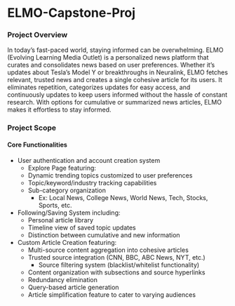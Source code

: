 # ELMO-Capstone-Proj

### Project Overview
In today’s fast-paced world, staying informed can be overwhelming. ELMO (Evolving Learning Media Outlet) is a personalized news platform that curates and consolidates news based on user preferences. Whether it’s updates about Tesla’s Model Y or breakthroughs in Neuralink, ELMO fetches relevant, trusted news and creates a single cohesive article for its users. It eliminates repetition, categorizes updates for easy access, and continuously updates to keep users informed without the hassle of constant research. With options for cumulative or summarized news articles, ELMO makes it effortless to stay informed.

### Project Scope
#### Core Functionalities
- User authentication and account creation system
  - Explore Page featuring:
  - Dynamic trending topics customized to user preferences
  - Topic/keyword/industry tracking capabilities
  - Sub-category organization
    - Ex: Local News, College News, World News, Tech, Stocks, Sports, etc.
- Following/Saving System including:
  - Personal article library
  - Timeline view of saved topic updates
  - Distinction between cumulative and new information
- Custom Article Creation featuring:
  - Multi-source content aggregation into cohesive articles
  - Trusted source integration (CNN, BBC, ABC News, NYT, etc.)
    - Source filtering system (blacklist/whitelist functionality)
  - Content organization with subsections and source hyperlinks
  - Redundancy elimination
  - Query-based article generation
  - Article simplification feature to cater to varying audiences
